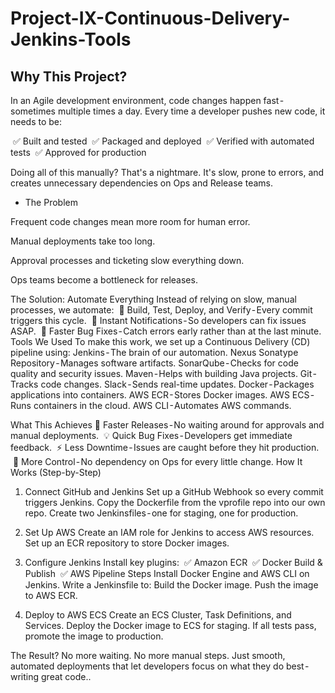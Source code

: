 # Project-IX-Continuous-Delivery-Jenkins-Tools

## Why This Project?

   In an Agile development environment, code changes happen fast - sometimes multiple times a day. Every time a developer pushes new code, it needs to be:
   
 ✅ Built and tested
 ✅ Packaged and deployed
 ✅ Verified with automated tests
 ✅ Approved for production
 
Doing all of this manually? That's a nightmare. It's slow, prone to errors, and creates unnecessary dependencies on Ops and Release teams.

* The Problem
  
Frequent code changes mean more room for human error.

Manual deployments take too long.

Approval processes and ticketing slow everything down.

Ops teams become a bottleneck for releases.

The Solution: Automate Everything
Instead of relying on slow, manual processes, we automate:
 🔹 Build, Test, Deploy, and Verify - Every commit triggers this cycle.
 🔹 Instant Notifications - So developers can fix issues ASAP.
 🔹 Faster Bug Fixes - Catch errors early rather than at the last minute.
Tools We Used
To make this work, we set up a Continuous Delivery (CD) pipeline using:
Jenkins - The brain of our automation.
Nexus Sonatype Repository - Manages software artifacts.
SonarQube - Checks for code quality and security issues.
Maven - Helps with building Java projects.
Git - Tracks code changes.
Slack - Sends real-time updates.
Docker - Packages applications into containers.
AWS ECR - Stores Docker images.
AWS ECS - Runs containers in the cloud.
AWS CLI - Automates AWS commands.

What This Achieves
🚀 Faster Releases - No waiting around for approvals and manual deployments.
 💡 Quick Bug Fixes - Developers get immediate feedback.
 ⚡ Less Downtime - Issues are caught before they hit production.
 🔧 More Control - No dependency on Ops for every little change.
How It Works (Step-by-Step)
1. Connect GitHub and Jenkins
Set up a GitHub Webhook so every commit triggers Jenkins.
Copy the Dockerfile from the vprofile repo into our own repo.
Create two Jenkinsfiles - one for staging, one for production.

2. Set Up AWS
Create an IAM role for Jenkins to access AWS resources.
Set up an ECR repository to store Docker images.

3. Configure Jenkins
Install key plugins:
 ✅ Amazon ECR
 ✅ Docker Build & Publish
 ✅ AWS Pipeline Steps
Install Docker Engine and AWS CLI on Jenkins.
Write a Jenkinsfile to:
Build the Docker image.
Push the image to AWS ECR.

4. Deploy to AWS ECS
Create an ECS Cluster, Task Definitions, and Services.
Deploy the Docker image to ECS for staging.
If all tests pass, promote the image to production.

The Result?
No more waiting. No more manual steps. Just smooth, automated deployments that let developers focus on what they do best - writing great code..
